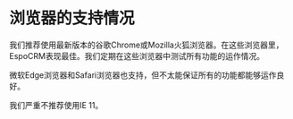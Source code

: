 # 浏览器的支持情况

我们推荐使用最新版本的谷歌Chrome或Mozilla火狐浏览器。在这些浏览器里，EspoCRM表现最佳。我们定期在这些浏览器中测试所有功能的运作情况。

微软Edge浏览器和Safari浏览器也支持，但不太能保证所有的功能都能够运作良好。

我们严重不推荐使用IE 11。
